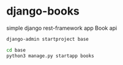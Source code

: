# django-books

simple django rest-framework app
Book api

```bash
django-admin startproject base
```

```bash
cd base
python3 manage.py startapp books
```
